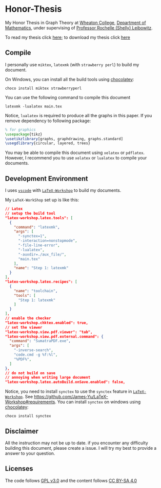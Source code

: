 # Honor-Thesis
My Honor Thesis in Graph Theory at [Wheaton College](https://wheatoncollege.edu/),
[Department of Mathematics](https://wheatoncollege.edu/academics/departments/mathematics-computer-science/),
under supervising of [Professor Rochelle (Shelly) Leibowitz](https://wheatoncollege.edu/academics/faculty-directory/rochelle-shelly-leibowitz/).

To read my thesis click [here](https://github.com/chantisnake/Honor-Thesis/blob/master/main.pdf);
to download my thesis click [here](https://github.com/chantisnake/Honor-Thesis/raw/master/main.pdf)

## Compile
I personally use `miktex`, `latexmk` (with `strawberry perl`) to build my document.

On Windows, you can install all the build tools using [chocolatey](https://chocolatey.org/):
```console
choco install miktex strawberryperl
```

You can use the following command to compile this document
```console
latexmk -lualatex main.tex
```

Notice, `lualatex` is required to produce all the graphs in this paper.
If you remove dependency to following package:
```latex
% for graphics
\usepackage{tikz}
\usetikzlibrary[graphs, graphdrawing, graphs.standard]
\usegdlibrary{circular, layered, trees}
```
You may be able to compile this document using `xelatex` or `pdflatex`.
However, I recommend you to use `xelatex` or `lualatex` to compile your documents.

## Development Environment
I uses [`vscode`](https://github.com/Microsoft/vscode) with [`LaTeX-Workshop`](https://github.com/James-Yu/LaTeX-Workshop) to build my documents.

My `LaTeX-WorkShop` set up is like this:
```json
// Latex
// setup the build tool
"latex-workshop.latex.tools": [
  {
    "command": "latexmk",
    "args": [
      "-synctex=1",
      "-interaction=nonstopmode",
      "-file-line-error",
      "-lualatex",
      "-auxdir=./aux_file/",
      "main.tex"
    ],
    "name": "Step 1: latexmk"
  }
],
"latex-workshop.latex.recipes": [
  {
    "name": "toolchain",
    "tools": [
      "Step 1: latexmk"
    ]
  }
],
// enable the checker
"latex-workshop.chktex.enabled": true,
// set the viewer
"latex-workshop.view.pdf.viewer": "tab",
"latex-workshop.view.pdf.external.command": {
  "command": "SumatraPDF.exe",
  "args": [
    "-inverse-search",
    "code.cmd -g %f:%l",
    "%PDF%",
  ]
},
// do not build on save
// annoying when writing large document
"latex-workshop.latex.autoBuild.onSave.enabled": false,
```

Notice, you need to install `synctex` to use the `synctex`
feature in  [`LaTeX-Workshop`](https://github.com/James-Yu/LaTeX-Workshop).
See https://github.com/James-Yu/LaTeX-Workshop#requirements.
You can install `synctex` on windows using [chocolatey](https://chocolatey.org/):
```console
choco install synctex
```

## Disclaimer

All the instruction may not be up to date.
if you encounter any difficulty building this document,
please create a issue.
I will try my best to provide a answer to your question.

## Licenses

The code follows [GPL v3.0](https://www.gnu.org/licenses/gpl.html)
and the content follows [CC BY-SA 4.0](https://creativecommons.org/licenses/by-sa/4.0/)
